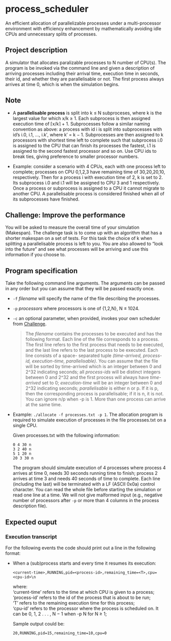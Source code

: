 # process_scheduler
An efficient allocation of parallelizable processes under a multi-processor environment with efficiency enhancement by mathematically avoiding idle CPUs and unnecessary splits of processes.


## Project description
A simulator that allocates paralizable processes to N number of CPU(s). The program is be invoked via the command line and given a description of arriving processes including their arrival time, execution time in seconds, their id, and whether they are parallelisable or not. The first process always arrives at time 0, which is when the simulation begins.


## Note
* A **parallelisable process** is split into k ≤ N subproceses, where k is the largest value for which x/k ≥ 1. Each subprocess is then assigned execution time of ⌈x/k⌉ + 1. Subprocesses follow a similar naming convention as above: a process with id i is split into subprocesses with id’s i.0, i.1, ..., i.k′, where k′ = k − 1. Subprocesses are then assigned to k processors with shortest time left to complete such that subprocess i.0 is assigned to the CPU that can finish its processes the fastest, i.1 is assigned to the second fastest processor and so on. Use CPU ids to break ties, giving preference to smaller processor numbers.

* Example: consider a scenario with 4 CPUs, each with one process left to complete; processes on CPU 0,1,2,3 have remaining time of 30,20,20,10, respectively. Then for a process i with execution time of 2, k is set to 2. Its subprocess i.0 and i.1 will be assigned to CPU 3 and 1 respectively.
Once a process or subprocess is assigned to a CPU it cannot migrate to another CPU. A parallelisable process is considered finished when all of its subprocesses have 
finished.


## Challenge: Improve the performance
You will be asked to measure the overall time of your simulation (Makespan). The challenge task is to come up with an algorithm that has a shorter makespan on a set of tests. For this task the choice of k when splitting a parallelisable process is left to you. You are also allowed to “look into the future” and see what processes will be arriving and use this information if you choose to.


## Program specification
Take the following command line arguments. The arguments can be passed in any order but you can assume that they will be passed exactly once.

* `-f` *filename* will specify the name of the file describing the processes.
* `-p` *processors* where processors is one of {1,2,N}, N ≤ 1024.
* `-c` an optional parameter, when provided, invokes your own scheduler from [Challenge](#chanllenge).

  >The *filename* contains the processes to be executed and has the following format. Each line of the file corresponds to a process. The first line         refers to the first process that needs to be executed, and the last line refers to the last process to be executed. Each line consists of a space-       separated tuple *(time-arrived, process-id, execution-time, parallelisable)*. You can assume that the file will be sorted by time-arrived which is an     integer between 0 and 2^32 indicating seconds; all *process-ids* will be distinct integers between 0 and 2^32 and the first process will always have     *time-arrived* set to 0; *execution-time* will be an integer between 0 and 2^32 indicating seconds; *parallelisable* is either n or p. If it is p, then   the corresponding process is parallelisable; if it is n, it is not. You can ignore n/p when -p is 1. More than one process can arrive at the same time.

* Example: `./allocate -f processes.txt -p 1`.
  The allocation program is required to simulate execution of processes in the file processes.txt on a single CPU.

  Given processes.txt with the following information:  
    ```
    0 4 30 n  
    3 2 40 n  
    5 1 20 n  
    20 3 30 n  
    ```

  The program should simulate execution of 4 processes where process 4 arrives at time 0, needs 30 seconds running time to finish; process 2 arrives at     time 3 and needs 40 seconds of time to complete.
  Each line (including the last) will be terminated with a LF (ASCII 0x0a) control character.
  You can read the whole file before starting the simulation or read one line at a time. We will not give malformed input (e.g., negative number of         processors after `-p` or more than 4 columns in the process description file).

## Expected ouput
### Execution transcript  
For the following events the code should print out a line in the following format:
* When a (sub)process starts and every time it resumes its execution:  

     ```
     <current-time>,RUNNING,pid=<process-id>,remaining_time=<T>,cpu=<cpu-id>\n  
     ```
  where:  
  ‘current-time’ refers to the time at which CPU is given to a process;  
  ‘process-id’ refers to the id of the process that is about to be run;  
  ‘T’ refers to the remaining execution time for this process;  
  ‘cpu-id’ refers to the processor where the process is scheduled on. It can be 0, 1, 2 . . . , N − 1 when
  -p N for N ≥ 1;  
  
  Sample output could be:  
    ```
    20,RUNNING,pid=15,remaining_time=10,cpu=0
    ```
